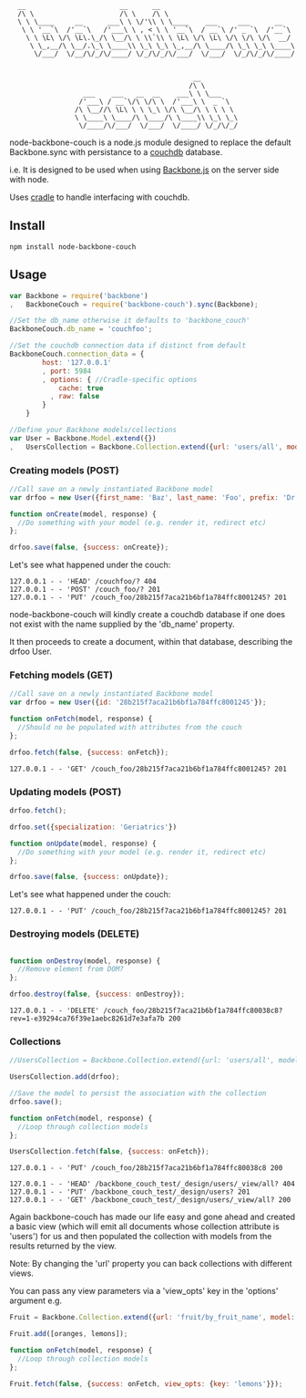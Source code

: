       __                       __      __
      /\ \                     /\ \    /\ \
      \ \ \____     __      ___\ \ \/'\\ \ \____    ___     ___      __
       \ \ '__`\  /'__`\   /'___\ \ , < \ \ '__`\  / __`\ /' _ `\  /'__`\
        \ \ \L\ \/\ \L\.\_/\ \__/\ \ \\`\\ \ \L\ \/\ \L\ \/\ \/\ \/\  __/
         \ \_,__/\ \__/.\_\ \____\\ \_\ \_\ \_,__/\ \____/\ \_\ \_\ \____\
          \/___/  \/__/\/_/\/____/ \/_/\/_/\/___/  \/___/  \/_/\/_/\/____/


                                                 __
                                                /\ \
                      ___    ___   __  __    ___\ \ \___
                     /'___\ / __`\/\ \/\ \  /'___\ \  _ `\
                    /\ \__//\ \L\ \ \ \_\ \/\ \__/\ \ \ \ \
                    \ \____\ \____/\ \____/\ \____\\ \_\ \_\
                     \/____/\/___/  \/___/  \/____/ \/_/\/_/

node-backbone-couch is a node.js module designed to replace the default
Backbone.sync with persistance to a [couchdb](ttp://couchdb.apache.org/)
database.

i.e. It is designed to be used when using
[Backbone.js](http://documentcloud.github.com/backbone/) on the server side with node.

Uses [cradle](http://github.com/cloudhead/cradle) to handle interfacing
with couchdb.

## Install

    npm install node-backbone-couch

## Usage
```javascript
var Backbone = require('backbone')
,   BackboneCouch = require('backbone-couch').sync(Backbone);

//Set the db_name otherwise it defaults to 'backbone_couch'
BackboneCouch.db_name = 'couchfoo';

//Set the couchdb connection data if distinct from default
BackboneCouch.connection_data = {
        host: '127.0.0.1'
        , port: 5984
        , options: { //Cradle-specific options
            cache: true
          , raw: false
        }
    }

//Define your Backbone models/collections
var User = Backbone.Model.extend({})
,  	UsersCollection = Backbone.Collection.extend({url: 'users/all', model: User});

```

### Creating models (POST)

```javascript
//Call save on a newly instantiated Backbone model
var drfoo = new User({first_name: 'Baz', last_name: 'Foo', prefix: 'Dr'});

function onCreate(model, response) {
  //Do something with your model (e.g. render it, redirect etc)
};

drfoo.save(false, {success: onCreate});
```

Let's see what happened under the couch:

    127.0.0.1 - - 'HEAD' /couchfoo/? 404
    127.0.0.1 - - 'POST' /couch_foo/? 201
    127.0.0.1 - - 'PUT' /couch_foo/28b215f7aca21b6bf1a784ffc8001245? 201

node-backbone-couch will kindly create a couchdb database if one does
not exist with the name supplied by the 'db_name' property.

It then proceeds to create a document, within that database, describing the drfoo User.

### Fetching models (GET)

```javascript
//Call save on a newly instantiated Backbone model
var drfoo = new User({id: '28b215f7aca21b6bf1a784ffc8001245'});

function onFetch(model, response) {
  //Should no be populated with attributes from the couch
};

drfoo.fetch(false, {success: onFetch});
```

    127.0.0.1 - - 'GET' /couch_foo/28b215f7aca21b6bf1a784ffc8001245? 201

### Updating models (POST)


```javascript
drfoo.fetch();

drfoo.set({specialization: 'Geriatrics'})

function onUpdate(model, response) {
  //Do something with your model (e.g. render it, redirect etc)
};

drfoo.save(false, {success: onUpdate});
```

Let's see what happened under the couch:

    127.0.0.1 - - 'PUT' /couch_foo/28b215f7aca21b6bf1a784ffc8001245? 201

### Destroying models (DELETE)


```javascript

function onDestroy(model, response) {
  //Remove element from DOM?
};

drfoo.destroy(false, {success: onDestroy});
```

    127.0.0.1 - - 'DELETE' /couch_foo/28b215f7aca21b6bf1a784ffc80038c8?rev=1-e39294ca76f39e1aebc8261d7e3afa7b 200

### Collections


```javascript
//UsersCollection = Backbone.Collection.extend({url: 'users/all', model: User});

UsersCollection.add(drfoo);

//Save the model to persist the association with the collection
drfoo.save();

function onFetch(model, response) {
  //Loop through collection models
};

UsersCollection.fetch(false, {success: onFetch});

```

    127.0.0.1 - - 'PUT' /couch_foo/28b215f7aca21b6bf1a784ffc80038c8 200

    127.0.0.1 - - 'HEAD' /backbone_couch_test/_design/users/_view/all? 404
    127.0.0.1 - - 'PUT' /backbone_couch_test/_design/users? 201
    127.0.0.1 - - 'GET' /backbone_couch_test/_design/users/_view/all? 200

Again backbone-couch has made our life easy and gone ahead and created
a basic view (which will emit all documents whose collection attribute is
'users') for us and then populated the collection with models from the
results returned by the view.

Note: By changing the 'url' property you can back collections with
different views.

You can pass any view parameters via a 'view_opts' key in the 'options'
argument e.g.

```javascript
Fruit = Backbone.Collection.extend({url: 'fruit/by_fruit_name', model: Fruit});

Fruit.add([oranges, lemons]);

function onFetch(model, response) {
  //Loop through collection models
};

Fruit.fetch(false, {success: onFetch, view_opts: {key: 'lemons'}});

```

